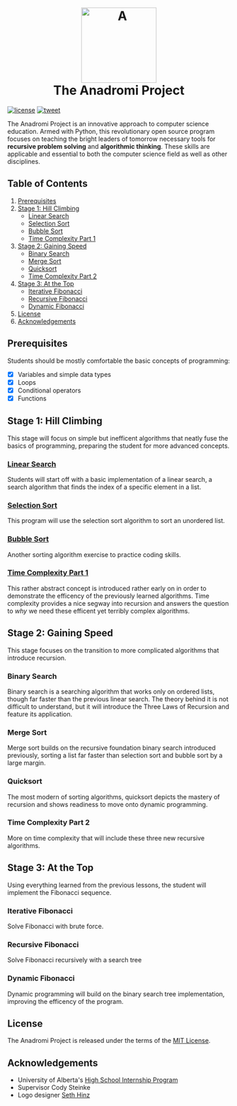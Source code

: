 <h1 align="center">
  <a href="https://github.com/haw230/the-anadromi-project"><img src="https://github.com/haw230/the-anadromi-project/blob/pictures/anadromi_logo.png" alt="A" width="170"></a>
  <br>
  The Anadromi Project
  <br>
</h1>

[![license](https://img.shields.io/badge/license-MIT-blue.svg)](https://raw.githubusercontent.com/haw230/the-anadromi-project/master/LICENSE)
[![tweet](https://img.shields.io/twitter/url/https/github.com/haw230/the-anadromi-project.svg?style=social)](https://twitter.com/anadromi)

The Anadromi Project is an innovative approach to computer science education. Armed with Python, this revolutionary open source program focuses on teaching the bright leaders of tomorrow necessary tools for **recursive problem solving** and **algorithmic thinking**. These skills are applicable and essential to both the computer science field as well as other disciplines.

## Table of Contents
1. [Prerequisites](#prerequisites "What you might want to know before starting")
2. [Stage 1: Hill Climbing](#stage-1-hill-climbing "First stage!")   
    * [Linear Search](#linear-search "A simple way to search")
    * [Selection Sort](#selection-sort "A simple way to sort")
    * [Bubble Sort](#bubble-sort "Another simple way to sort")
    * [Time Complexity Part 1](#time-complexity-part-1 "Measuring efficency")
3. [Stage 2: Gaining Speed](#stage-2-gaining-speed "Stage stage!")
    * [Binary Search](#binary-search "Efficent way to search")
    * [Merge Sort](#merge-sort "Efficent way to sort")
    * [Quicksort](#quicksort "A very quick way to sort")
    * [Time Complexity Part 2](#time-complexity-part-1 "More measuring efficency!")
4. [Stage 3: At the Top](#stage-3-at-the-top "Final stage!")
    * [Iterative Fibonacci](#iterative-fibonacci "Iterative but inelegant")
    * [Recursive Fibonacci](#recursive-fibonacci "Optimal but tiring")
    * [Dynamic Fibonacci](#dynamic-fibonacci "Optimizing the tree")
5. [License](#license)
6. [Acknowledgements](#acknowledgements)

## Prerequisites
Students should be mostly comfortable the basic concepts of programming: 
- [x] Variables and simple data types
- [x] Loops
- [x] Conditional operators
- [x] Functions

## Stage 1: Hill Climbing
This stage will focus on simple but inefficent algorithms that neatly fuse the basics of programming, preparing the student for more advanced concepts.
### [Linear Search](https://github.com/haw230/the-anadromi-project/tree/master/stage-1-hill-climbing/1-linear-search)
Students will start off with a basic implementation of a linear search, a search algorithm that finds the index of a specific element in a list.

### [Selection Sort](https://github.com/haw230/the-anadromi-project/tree/master/stage-1-hill-climbing/2-selection-sort)
This program will use the selection sort algorithm to sort an unordered list.

### [Bubble Sort](https://github.com/haw230/the-anadromi-project/tree/master/stage-1-hill-climbing/3-bubble-sort)
Another sorting algorithm exercise to practice coding skills.

### [Time Complexity Part 1](https://github.com/haw230/the-anadromi-project/tree/master/stage-1-hill-climbing/4-time-complexity-part-1)
This rather abstract concept is introduced rather early on in order to demonstrate the efficency of the previously learned algorithms. Time complexity provides a nice segway into recursion and answers the question to *why* we need these efficent yet terribly complex algorithms.

## Stage 2: Gaining Speed
This stage focuses on the transition to more complicated algorithms that introduce recursion.

### Binary Search
Binary search is a searching algorithm that works only on ordered lists, though far faster than the previous linear search. The theory behind it is not difficult to understand, but it will introduce the Three Laws of Recursion and feature its application.

### Merge Sort
Merge sort builds on the recursive foundation binary search introduced previously, sorting a list far faster than selection sort and bubble sort by a large margin.

### Quicksort
The most modern of sorting algorithms, quicksort depicts the mastery of recursion and shows readiness to move onto dynamic programming.

### Time Complexity Part 2
More on time complexity that will include these three new recursive algorithms.

## Stage 3: At the Top
Using everything learned from the previous lessons, the student will implement the Fibonacci sequence.

### Iterative Fibonacci
Solve Fibonacci with brute force.

### Recursive Fibonacci
Solve Fibonacci recursively with a search tree

### Dynamic Fibonacci
Dynamic programming will build on the binary search tree implementation, improving the efficency of the program.

## License
The Anadromi Project is released under the terms of the [MIT License](http://www.opensource.org/licenses/MIT "MIT License").

## Acknowledgements
* University of Alberta's [High School Internship Program](https://www.ualberta.ca/computing-science/explore/hs-internships "High School Internship Program")
* Supervisor Cody Steinke
* Logo designer [Seth Hinz](https://github.com/shinzlet "GitHub Handle")
